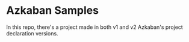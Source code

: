 # Azkaban Samples
In this repo, there's a project made in both v1 and v2 Azkaban's project declaration versions.
